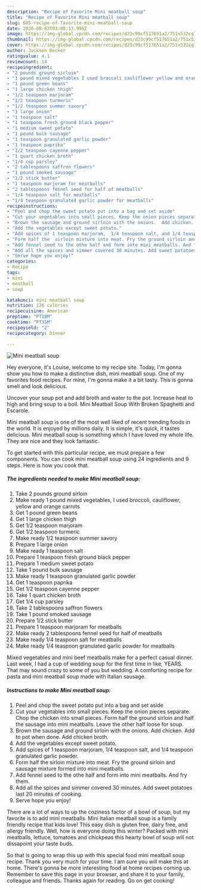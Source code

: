 ```yaml
---
description: "Recipe of Favorite Mini meatball soup"
title: "Recipe of Favorite Mini meatball soup"
slug: 685-recipe-of-favorite-mini-meatball-soup
date: 2020-08-02T03:08:13.996Z
image: https://img-global.cpcdn.com/recipes/d23c99cf517651a2/751x532cq70/mini-meatball-soup-recipe-main-photo.jpg
thumbnail: https://img-global.cpcdn.com/recipes/d23c99cf517651a2/751x532cq70/mini-meatball-soup-recipe-main-photo.jpg
cover: https://img-global.cpcdn.com/recipes/d23c99cf517651a2/751x532cq70/mini-meatball-soup-recipe-main-photo.jpg
author: Jackson Becker
ratingvalue: 4.1
reviewcount: 14
recipeingredient:
- "2 pounds ground sirloin"
- "1 pound mixed vegetables I used broccoli cauliflower yellow and orange carrots"
- "1 pound green beans"
- "1 large chicken thigh"
- "1/2 teaspoon marjoram"
- "1/2 teaspoon turmeric"
- "1/2 teaspoon summer savory"
- "1 large onion"
- "1 teaspoon salt"
- "1 teaspoon fresh ground black pepper"
- "1 medium sweet potato"
- "1 pound bulk sausage"
- "1 teaspoon granulated garlic powder"
- "1 teaspoon paprika"
- "1/2 teaspoon cayenne pepper"
- "1 quart chicken broth"
- "1/4 cup parsley"
- "2 tablespoons saffron flowers"
- "1 pound smoked sausage"
- "1/2 stick butter"
- "1 teaspoon marjoram for meatballs"
- "2 tablespoons fennel seed for half of meatballs"
- "1/4 teaspoon salt for meatballs"
- "1/4 teaspoon granulated garlic powder for meatballs"
recipeinstructions:
- "Peel and chop the sweet potato put into a bag and set aside"
- "Cut your vegetables into small pieces. Keep the onion pieces separate. Chop the chicken into small pieces. Form half the ground sirloin and half the sausage into mini meatballs. Leave the other half loose for soup."
- "Brown the sausage and ground sirloin with the onions.  Add chicken.  Add to pot when done. Add chicken broth."
- "Add the vegetables except sweet potato."
- "Add spices of 1 teaspoon marjoram,  1/4 teaspoon salt, and 1/4 teaspoon granulated garlic powder."
- "Form half the  sirloin mixture into meat. Fry the ground sirloin and sausage mixture formed into mini meatballs."
- "Add fennel seed to the othe half and form into mini meatballs. And fry them."
- "Add all the spices and simmer covered 30 minutes. Add sweet potatoes last 20 minutes of cooking."
- "Serve hope you enjoy!"
categories:
- Recipe
tags:
- mini
- meatball
- soup

katakunci: mini meatball soup 
nutrition: 126 calories
recipecuisine: American
preptime: "PT18M"
cooktime: "PT35M"
recipeyield: "2"
recipecategory: Dinner

---
```



![Mini meatball soup](https://img-global.cpcdn.com/recipes/d23c99cf517651a2/751x532cq70/mini-meatball-soup-recipe-main-photo.jpg)

Hey everyone, it's Louise, welcome to my recipe site. Today, I'm gonna show you how to make a distinctive dish, mini meatball soup. One of my favorites food recipes. For mine, I'm gonna make it a bit tasty. This is gonna smell and look delicious.

Uncover your soup pot and add broth and water to the pot. Increase heat to high and bring soup to a boil. Mini Meatball Soup With Broken Spaghetti and Escarole.

Mini meatball soup is one of the most well liked of recent trending foods in the world. It is enjoyed by millions daily. It is simple, it's quick, it tastes delicious. Mini meatball soup is something which I have loved my whole life. They are nice and they look fantastic.


To get started with this particular recipe, we must prepare a few components. You can cook mini meatball soup using 24 ingredients and 9 steps. Here is how you cook that.

<!--inarticleads1-->

##### The ingredients needed to make Mini meatball soup:

1. Take 2 pounds ground sirloin
1. Make ready 1 pound mixed vegetables, I used broccoli, cauliflower, yellow and orange carrots
1. Get 1 pound green beans
1. Get 1 large chicken thigh
1. Get 1/2 teaspoon marjoram
1. Get 1/2 teaspoon turmeric
1. Make ready 1/2 teaspoon summer savory
1. Prepare 1 large onion
1. Make ready 1 teaspoon salt
1. Prepare 1 teaspoon fresh ground black pepper
1. Prepare 1 medium sweet potato
1. Take 1 pound bulk sausage
1. Make ready 1 teaspoon granulated garlic powder
1. Get 1 teaspoon paprika
1. Get 1/2 teaspoon cayenne pepper
1. Take 1 quart chicken broth
1. Get 1/4 cup parsley
1. Take 2 tablespoons saffron flowers
1. Take 1 pound smoked sausage
1. Prepare 1/2 stick butter
1. Prepare 1 teaspoon marjoram for meatballs
1. Make ready 2 tablespoons fennel seed for half of meatballs
1. Make ready 1/4 teaspoon salt for meatballs
1. Make ready 1/4 teaspoon granulated garlic powder for meatballs


Mixed vegetables and mini beef meatballs make for a perfect casual dinner. Last week, I had a cup of wedding soup for the first time in like, YEARS. That may sound crazy to some of you but wedding. A comforting recipe for pasta and mini meatball soup made with Italian sausage. 

<!--inarticleads2-->

##### Instructions to make Mini meatball soup:

1. Peel and chop the sweet potato put into a bag and set aside
1. Cut your vegetables into small pieces. Keep the onion pieces separate. Chop the chicken into small pieces. Form half the ground sirloin and half the sausage into mini meatballs. Leave the other half loose for soup.
1. Brown the sausage and ground sirloin with the onions.  Add chicken.  Add to pot when done. Add chicken broth.
1. Add the vegetables except sweet potato.
1. Add spices of 1 teaspoon marjoram,  1/4 teaspoon salt, and 1/4 teaspoon granulated garlic powder.
1. Form half the  sirloin mixture into meat. Fry the ground sirloin and sausage mixture formed into mini meatballs.
1. Add fennel seed to the othe half and form into mini meatballs. And fry them.
1. Add all the spices and simmer covered 30 minutes. Add sweet potatoes last 20 minutes of cooking.
1. Serve hope you enjoy!


There are a lot of ways to up the coziness factor of a bowl of soup, but my favorite is to add mini meatballs. Mini Italian meatball soup is a family friendly recipe that kids love! This easy dish is gluten free, dairy free, and allergy friendly. Well, how is everyone doing this winter? Packed with mini meatballs, lettuce, tomatoes and chickpeas this hearty bowl of soup will not dissapoint your taste buds. 

So that is going to wrap this up with this special food mini meatball soup recipe. Thank you very much for your time. I am sure you will make this at home. There's gonna be more interesting food at home recipes coming up. Remember to save this page in your browser, and share it to your family, colleague and friends. Thanks again for reading. Go on get cooking!
